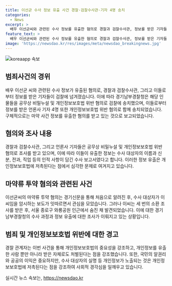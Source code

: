 ```yaml
---
title: 이선균 수사 정보 유출 사건 경찰·검찰수사관·기자 4명 송치
categories:
  - News
excerpt: >
  배우 이선균씨와 관련된 수사 정보를 유출한 혐의로 경찰과 검찰수사관, 정보를 받은 기자들이 검찰로 넘겨졌다. 공무상비밀누설 및 개인정보보호법 위반 혐의로 경찰관과 수사관을 송치, 언론사 기자 4명도 함께 송치했다. 또한, ㄱ씨와 ㄴ씨는 이선균씨의 관련 마약 사건 정보를 유출한 혐의로 조사받고 있다. 사건 정보를 받은 기자에 대해서도 처벌이 이뤄질 것으로 전망되고 있다.
feature_text: >
  배우 이선균씨와 관련된 수사 정보를 유출한 혐의로 경찰과 검찰수사관, 정보를 받은 기자들이 검찰로 넘겨졌다. 공무상비밀누설 및 개인정보보호법 위반 혐의로 경찰관과 수사관을 송치, 언론사 기자 4명도 함께 송치했다. 또한, ㄱ씨와 ㄴ씨는 이선균씨의 관련 마약 사건 정보를 유출한 혐의로 조사받고 있다. 사건 정보를 받은 기자에 대해서도 처벌이 이뤄질 것으로 전망되고 있다.
image: 'https://newsdao.kr/res/images/meta/newsdao_breakingnews.jpg'
---
```


<p><img src="https://newsdao.kr/res/images/meta/newsdao_breakingnews.jpg" alt="koreaapp 속보" /></p>

<h2 data-ke-size="size26">범죄사건의 경위</h2>

<p data-ke-size="size16">배우 이선균 씨와 관련된 수사 정보가 유출된 혐의로, 경찰과 검찰수사관, 그리고 이들로부터 정보를 받은 기자들이 검찰에 넘겨졌습니다. 이에 따라 경기남부경찰청은 해당 인물들을 공무상 비밀누설 및 개인정보보호법 위반 혐의로 검찰에 송치했으며, 이들로부터 정보를 받은 언론사 기자 4명 또한 개인정보보호법 위반 혐의로 함께 송치되었습니다. 구체적으로는 마약 사건 정보를 유출한 혐의를 받고 있는 것으로 보고되었습니다.</p>

<h2 data-ke-size="size26">혐의와 조사 내용</h2>

<p data-ke-size="size16">경찰과 검찰수사관, 그리고 언론사 기자들은 공무상 비밀누설 및 개인정보보호법 위반 혐의로 조사를 받고 있으며, 이에 따라 이들이 유출한 정보는 수사 대상자의 이름과 신분, 전과, 직업 등의 인적 사항이 담긴 수사 보고서였다고 합니다. 이러한 정보 유출은 개인정보보호법에 저촉된다는 점에서 심각한 문제로 여겨지고 있습니다.</p>

<h2 data-ke-size="size26">마약류 투약 혐의와 관련된 사건</h2>

<p data-ke-size="size16">이선균씨의 마약류 투약 혐의는 경기신문을 통해 처음으로 알려진 후, 수사 대상자가 이씨임을 암시하는 보도가 잇따르면서 관심을 모았습니다. 그러나 이씨는 세 번의 소환 조사를 받은 후, 서울 종로구 와룡공원 인근에서 숨진 채 발견되었습니다. 이에 대한 경기남부경찰청의 수사 과정과 정보 유출에 대한 조사가 이뤄지고 있는 상황입니다.</p>

<h2 data-ke-size="size26">범죄 및 개인정보보호법 위반에 대한 경고</h2>

<p data-ke-size="size16">경찰 관계자는 이번 사건을 통해 개인정보보호법의 중요성을 강조하고, 개인정보를 유출한 사람 뿐만 아니라 받은 자체로도 처벌된다는 점을 강조했습니다. 또한, 국민의 알권리와 공공의 이익은 중요하지만, 수사 대상자의 실명 등 개인정보가 노출되는 것은 개인정보보호법에 저촉된다는 점을 강조하여 사회적 경각심을 일깨우고 있습니다.</p>
실시간 뉴스 속보는, <a href="https://newsdao.kr" rel="dofollow">https://newsdao.kr</a>


